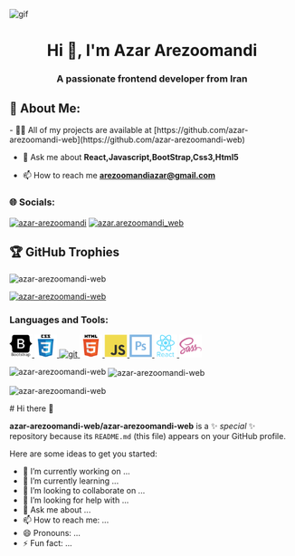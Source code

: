 ![gif](https://github.com/azar-arezoomandi-web/azar-arezoomandi-web/assets/144945975/c5ceeca7-639f-48df-bfe0-02e3ffd5cb7b)
<h1 align="center">Hi 👋, I'm Azar Arezoomandi</h1>
<h3 align="center">A passionate frontend developer from Iran</h3>
<h2 align="left">💫 About Me:</h2>
- 👨‍💻 All of my projects are available at [https://github.com/azar-arezoomandi-web](https://github.com/azar-arezoomandi-web)

- 💬 Ask me about **React,Javascript,BootStrap,Css3,Html5**

- 📫 How to reach me **arezoomandiazar@gmail.com**

<h3 align="left">🌐 Socials:</h3>
<p align="left">
<a href="https://linkedin.com/in/azar-arezoomandi" target="blank"><img align="center" src="https://raw.githubusercontent.com/rahuldkjain/github-profile-readme-generator/master/src/images/icons/Social/linked-in-alt.svg" alt="azar-arezoomandi" height="30" width="40" /></a>
<a href="https://instagram.com/azar.arezoomandi_web" target="blank"><img align="center" src="https://raw.githubusercontent.com/rahuldkjain/github-profile-readme-generator/master/src/images/icons/Social/instagram.svg" alt="azar.arezoomandi_web" height="30" width="40" /></a>
</p>
<h2>🏆 GitHub Trophies</h2>
<p align="left"  background="red"> <img src="https://komarev.com/ghpvc/?username=azar-arezoomandi-web&label=Profile%20views&color=0e75b6&style=flat" alt="azar-arezoomandi-web" /> </p>

<p align="left"> <a href="https://github.com/ryo-ma/github-profile-trophy"><img src="https://github-profile-trophy.vercel.app/?username=azar-arezoomandi-web" alt="azar-arezoomandi-web" /></a> </p>





<h3 align="left">Languages and Tools:</h3>
<p align="left"> <a href="https://getbootstrap.com" target="_blank" rel="noreferrer"> <img src="https://raw.githubusercontent.com/devicons/devicon/master/icons/bootstrap/bootstrap-plain-wordmark.svg" alt="bootstrap" width="40" height="40"/> </a> <a href="https://www.w3schools.com/css/" target="_blank" rel="noreferrer"> <img src="https://raw.githubusercontent.com/devicons/devicon/master/icons/css3/css3-original-wordmark.svg" alt="css3" width="40" height="40"/> </a> <a href="https://git-scm.com/" target="_blank" rel="noreferrer"> <img src="https://www.vectorlogo.zone/logos/git-scm/git-scm-icon.svg" alt="git" width="40" height="40"/> </a> <a href="https://www.w3.org/html/" target="_blank" rel="noreferrer"> <img src="https://raw.githubusercontent.com/devicons/devicon/master/icons/html5/html5-original-wordmark.svg" alt="html5" width="40" height="40"/> </a> <a href="https://developer.mozilla.org/en-US/docs/Web/JavaScript" target="_blank" rel="noreferrer"> <img src="https://raw.githubusercontent.com/devicons/devicon/master/icons/javascript/javascript-original.svg" alt="javascript" width="40" height="40"/> </a> <a href="https://www.photoshop.com/en" target="_blank" rel="noreferrer"> <img src="https://raw.githubusercontent.com/devicons/devicon/master/icons/photoshop/photoshop-line.svg" alt="photoshop" width="40" height="40"/> </a> <a href="https://reactjs.org/" target="_blank" rel="noreferrer"> <img src="https://raw.githubusercontent.com/devicons/devicon/master/icons/react/react-original-wordmark.svg" alt="react" width="40" height="40"/> </a> <a href="https://sass-lang.com" target="_blank" rel="noreferrer"> <img src="https://raw.githubusercontent.com/devicons/devicon/master/icons/sass/sass-original.svg" alt="sass" width="40" height="40"/> </a> </p>

<p><img align="left" src="https://github-readme-stats.vercel.app/api/top-langs?username=azar-arezoomandi-web&show_icons=true&locale=en&layout=compact" alt="azar-arezoomandi-web" /></p>

<p>&nbsp;<img align="center" src="https://github-readme-stats.vercel.app/api?username=azar-arezoomandi-web&show_icons=true&locale=en" alt="azar-arezoomandi-web" /></p>

<p><img align="center" src="https://github-readme-streak-stats.herokuapp.com/?user=azar-arezoomandi-web&" alt="azar-arezoomandi-web" /></p>
# Hi there 👋


**azar-arezoomandi-web/azar-arezoomandi-web** is a ✨ _special_ ✨ repository because its `README.md` (this file) appears on your GitHub profile.

Here are some ideas to get you started:

- 🔭 I’m currently working on ...
- 🌱 I’m currently learning ...
- 👯 I’m looking to collaborate on ...
- 🤔 I’m looking for help with ...
- 💬 Ask me about ...
- 📫 How to reach me: ...
- 😄 Pronouns: ...
- ⚡ Fun fact: ...


